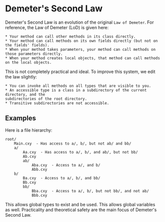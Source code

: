 # Demeter's Second Law #
Demeter's Second Law is an evolution of the original `Law of Demeter`. For reference,
the Law of Demeter (LoD) is given here:

	* Your method can call other methods in its class directly.
	* Your method can call methods on its own fields directly (but not on the fields' fields).
	* When your method takes parameters, your method can call methods on those parameters directly.
	* When your method creates local objects, that method can call methods on the local objects.

This is not completely practical and ideal. To improve this system, we edit the law
slightly:

	* You can invoke all methods on all types that are visible to you.
	* An accessible type is a class in a subdirectory of the current directory, and the
	subdirectories of the root directory.
	* Transitive subdirectories are not accessible.

## Examples ##
Here is a file hierarchy:

	root/
		Main.cxy  - Has access to a/, b/, but not ab/ and bb/
		a/
			Aa.cxy  - Has access to a/, b/, and ab/, but not bb/
			Ab.cxy
			ab/
				Aba.cxy  - Access to a/, and b/
				Abb.cxy
		b/
			Ba.cxy  - Access to a/, b/, and bb/
			Bb.cxy
			bb/
				Bba.cxy  - Access to a/, b/, but not bb/, and not ab/
				Bbb.cxy

This allows global types to exist and be used. This allows global variables as well.
Practicality and theoretical safety are the main focus of Demeter's Second Law.
